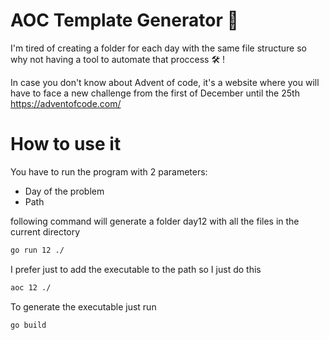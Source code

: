 # AOC Template Generator 🎄

I'm tired of creating a folder for each day with the same file structure so why not having a tool to automate that proccess 🛠 !

In case you don't know about Advent of code, it's a website where you will have to face a new challenge from the first of December until the 25th
https://adventofcode.com/


# How to use it

You have to run the program with 2 parameters:
- Day of the problem
- Path

following command will generate a folder day12 with all the files in the current directory

```bash
go run 12 ./
```
I prefer just to add the executable to the path so I just do this 

```bash
aoc 12 ./
```

To generate the executable just run

```bash
go build
```
